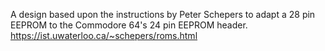 A design based upon the instructions by Peter Schepers to adapt a 28 pin EEPROM to the Commodore 64's 24 pin EEPROM header.
https://ist.uwaterloo.ca/~schepers/roms.html